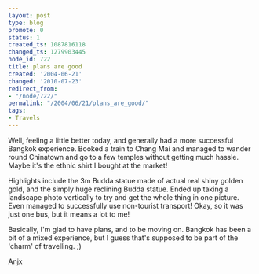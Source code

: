 ```yaml
---
layout: post
type: blog
promote: 0
status: 1
created_ts: 1087816118
changed_ts: 1279903445
node_id: 722
title: plans are good
created: '2004-06-21'
changed: '2010-07-23'
redirect_from:
- "/node/722/"
permalink: "/2004/06/21/plans_are_good/"
tags:
- Travels
---
```

Well, feeling a little better today, and generally had a more successful Bangkok experience.  Booked a train to Chang Mai and managed to wander round Chinatown and go to a few temples without getting much hassle.  Maybe it's the ethnic shirt I bought at the market!  
<!--break-->
Highlights include the 3m Budda statue made of actual real shiny golden gold, and the simply huge reclining Budda statue.  Ended up taking a landscape photo vertically to try and get the whole thing in one picture.  Even managed to successfully use non-tourist transport!  Okay, so it was just one bus, but it means a lot to me!

Basically, I'm glad to have plans, and to be moving on.  Bangkok has been a bit of a mixed experience, but I guess that's supposed to be part of the 'charm' of travelling. ;)

Anjx
